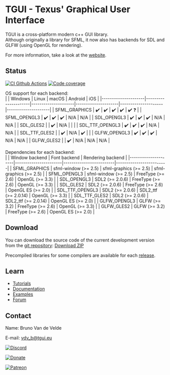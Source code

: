 TGUI - Texus' Graphical User Interface
=======================================

TGUI is a cross-platform modern c++ GUI library.  
Although originally a library for SFML, it now also has backends for SDL and GLFW (using OpenGL for rendering).

For more information, take a look at the [website](https://tgui.eu).


Status
------

[![CI Github Actions](https://github.com/texus/TGUI/workflows/CI/badge.svg?branch=0.9)](https://github.com/texus/TGUI/actions)
[![Code coverage](https://codecov.io/gh/texus/TGUI/branch/0.9/graph/badge.svg)](https://codecov.io/gh/texus/TGUI/branch/0.9)

OS support for each backend:  
|                     | Windows             | Linux               | macOS               | Android             | iOS                 |
|---------------------|---------------------|---------------------|---------------------|---------------------|---------------------|
| SFML\_GRAPHICS      | :heavy_check_mark:  | :heavy_check_mark:  | :heavy_check_mark:  | :heavy_check_mark:  | :heavy_check_mark: :question: |
| SFML\_OPENGL3       | :heavy_check_mark:  | :heavy_check_mark:  | :heavy_check_mark:  | N/A                 | N/A                 |
| SDL\_OPENGL3        | :heavy_check_mark:  | :heavy_check_mark:  | :heavy_check_mark:  | N/A                 | N/A                 |
| SDL\_GLES2          |                     | :heavy_check_mark:  | N/A                 |                     |                     |
| SDL\_TTF\_OPENGL3   | :heavy_check_mark:  | :heavy_check_mark:  | :heavy_check_mark:  | N/A                 | N/A                 |
| SDL\_TTF\_GLES2     |                     | :heavy_check_mark:  | N/A                 | :heavy_check_mark:  |                     |
| GLFW\_OPENGL3       | :heavy_check_mark:  | :heavy_check_mark:  | :heavy_check_mark:  | N/A                 | N/A                 |
| GLFW\_GLES2         |                     | :heavy_check_mark:  | N/A                 | N/A                 | N/A                 |


Dependencies for each backend:  
|                     | Window backend        | Font backend            | Rendering backend       |
|---------------------|-----------------------|-------------------------|-------------------------|
| SFML\_GRAPHICS      | sfml-window  (>= 2.5) | sfml-graphics  (>= 2.5) | sfml-graphics  (>= 2.5) |
| SFML\_OPENGL3       | sfml-window  (>= 2.5) | FreeType  (>= 2.6)      | OpenGL  (>= 3.3)        |
| SDL\_OPENGL3        | SDL2  (>= 2.0.6)      | FreeType  (>= 2.6)      | OpenGL  (>= 3.3)        |
| SDL\_GLES2          | SDL2  (>= 2.0.6)      | FreeType  (>= 2.6)      | OpenGL ES  (>= 2.0)     |
| SDL\_TTF\_OPENGL3   | SDL2  (>= 2.0.6)      | SDL2_ttf  (>= 2.0.14)   | OpenGL  (>= 3.3)        |
| SDL\_TTF\_GLES2     | SDL2  (>= 2.0.6)      | SDL2_ttf  (>= 2.0.14)   | OpenGL ES  (>= 2.0)     |
| GLFW\_OPENGL3       | GLFW  (>= 3.2)        | FreeType  (>= 2.6)      | OpenGL  (>= 3.3)        |
| GLFW\_GLES2         | GLFW  (>= 3.2)        | FreeType  (>= 2.6)      | OpenGL ES  (>= 2.0)     |



Download
--------

You can download the source code of the current development version from the [git repository](https://github.com/texus/TGUI/tree/0.9): [Download ZIP](https://github.com/texus/TGUI/archive/0.9.zip)

Precompiled libraries for some compilers are available for each [release](https://github.com/texus/TGUI/releases).


Learn
-----

* [Tutorials](https://tgui.eu/tutorials/0.9)
* [Documentation](https://tgui.eu/documentation/0.9)
* [Examples](https://tgui.eu/examples/0.9)
* [Forum](https://forum.tgui.eu)


Contact
-------

Name: Bruno Van de Velde

E-mail: vdv_b@tgui.eu

[![Discord](https://img.shields.io/badge/chat-on_discord-7389D8.svg?logo=discord&logoColor=ffffff&labelColor=6A7EC2)](https://discord.gg/Msf4vyx)

[![Donate](https://img.shields.io/badge/Donate-PayPal-green.svg)](https://www.paypal.me/texusius)

[![Patreon](https://tgui.eu/resources/PatreonThin.png)](https://www.patreon.com/tgui)
